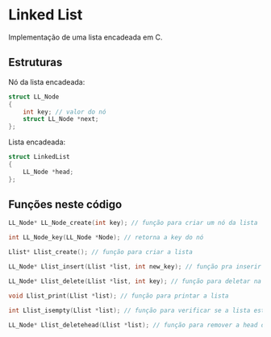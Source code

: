 # Linked List
Implementação de uma lista encadeada em C.
## Estruturas
Nó da lista encadeada:
```c
struct LL_Node
{
    int key; // valor do nó
    struct LL_Node *next;
};
```
Lista encadeada:
```c
struct LinkedList
{
    LL_Node *head;
};
```
## Funções neste código
```c
LL_Node* LL_Node_create(int key); // função para criar um nó da lista
```
```c
int LL_Node_key(LL_Node *Node); // retorna a key do nó
```
```c
Llist* Llist_create(); // função para criar a lista
```
```c
LL_Node* Llist_insert(Llist *list, int new_key); // função pra inserir na lista
```
```c
LL_Node* Llist_delete(Llist *list, int key); // função para deletar na lista
```
```c
void Llist_print(Llist *list); // função para printar a lista
```
```c
int Llist_isempty(Llist *list); // função para verificar se a lista está vazia
```
```c
LL_Node* Llist_deletehead(Llist *list); // função para remover a head da lista
```

